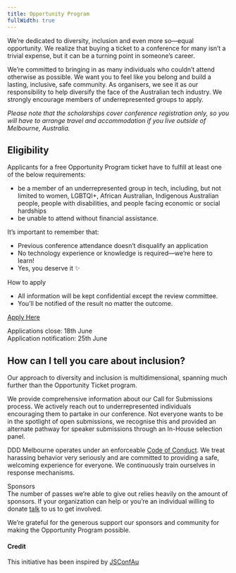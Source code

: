 ```yaml
---
title: Opportunity Program
fullWidth: true
---
```

We’re dedicated to diversity, inclusion and even more so—equal opportunity. We realize that buying a ticket to a conference for many isn’t a trivial expense, but it can be a turning point in someone’s career.

We’re committed to bringing in as many individuals who couldn’t attend otherwise as possible. We want you to feel like you belong and build a lasting, inclusive, safe community. As organisers, we see it as our responsibility to help diversify the face of the Australian tech industry. We strongly encourage members of underrepresented groups to apply.

*Please note that the scholarships cover conference registration only, so you will have to arrange travel and accommodation if you live outside of Melbourne, Australia.*

## Eligibility
Applicants for a free Opportunity Program ticket have to fulfill at least one of the below requirements:

- be a member of an underrepresented group in tech, including, but not limited to women, LGBTQI+, African Australian, Indigenous Australian people, people with disabilities, and people facing economic or social hardships
- be unable to attend without financial assistance.

It’s important to remember that:

- Previous conference attendance doesn’t disqualify an application
- No technology experience or knowledge is required—we’re here to learn!
- Yes, you deserve it ✨

How to apply  

- All information will be kept confidential except the review committee.  
- You’ll be notified of the result no matter the outcome.

<a href="https://goo.gl/forms/oUIJjsPuyW3RB5QB3" class="btn agenda">Apply Here</a>

Applications close: 18th June  
Application notification: 25th June

## How can I tell you care about inclusion?
Our approach to diversity and inclusion is multidimensional, spanning much further than the Opportunity Ticket program.

We provide comprehensive information about our Call for Submissions process. We actively reach out to underrepresented individuals encouraging them to partake in our conference. Not everyone wants to be in the spotlight of open submissions, we recognise this and provided an alternate pathway for speaker submissions through an In-House selection panel.

DDD Melbourne operates under an enforceable [Code of Conduct](/code-of-conduct). We treat harassing behavior very seriously and are committed to providing a safe, welcoming experience for everyone. We continuously train ourselves in response mechanisms.

Sponsors  
The number of passes we’re able to give out relies heavily on the amount of sponsors. If your organization can help or you’re an individual willing to donate [talk](mailto:dddmelbourne@gmail.com) to us to get involved.

We’re grateful for the generous support our sponsors and community for making the Opportunity Program possible.

#### Credit
This initiative has been inspired by [JSConfAu](https://2018.jsconfau.com/scholarship)